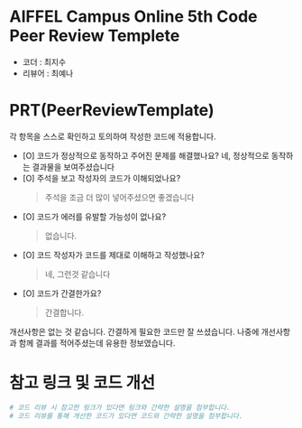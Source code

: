 # AIFFEL Campus Online 5th Code Peer Review Templete
- 코더 : 최지수
- 리뷰어 : 최예나


# PRT(PeerReviewTemplate) 
각 항목을 스스로 확인하고 토의하여 작성한 코드에 적용합니다.

- [O] 코드가 정상적으로 동작하고 주어진 문제를 해결했나요?
  네, 정상적으로 동작하는 결과물을 보여주셨습니다
- [O] 주석을 보고 작성자의 코드가 이해되었나요?
  > 주석을 조금 더 많이 넣어주셨으면 좋겠습니다
- [O] 코드가 에러를 유발할 가능성이 없나요?
  > 없습니다.
- [O] 코드 작성자가 코드를 제대로 이해하고 작성했나요?
  > 네, 그런것 같습니다
- [O] 코드가 간결한가요?
  > 간결합니다. 

개선사항은 없는 것 같습니다. 간결하게 필요한 코드만 잘 쓰셨습니다. 
나중에 개선사항과 함께 결과를 적어주셨는데 유용한 정보였습니다. 

# 참고 링크 및 코드 개선
```python
# 코드 리뷰 시 참고한 링크가 있다면 링크와 간략한 설명을 첨부합니다.
# 코드 리뷰를 통해 개선한 코드가 있다면 코드와 간략한 설명을 첨부합니다.
```
